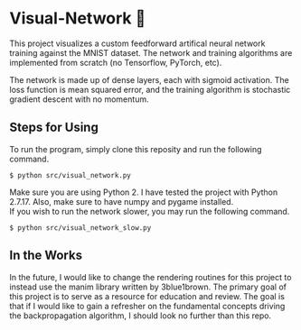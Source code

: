 # Visual-Network 🧠

This project visualizes a custom feedforward artifical neural network training against the MNIST dataset. The network and training algorithms are implemented from scratch (no Tensorflow, PyTorch, etc).

The network is made up of dense layers, each with sigmoid activation. The loss function is mean squared error, and the training algorithm is stochastic gradient descent with no momentum.

## Steps for Using

To run the program, simply clone this reposity and run the following command.
```
$ python src/visual_network.py
```

Make sure you are using Python 2. I have tested the project with Python 2.7.17. Also, make sure to have numpy and pygame installed.<br />
If you wish to run the network slower, you may run the following command. 

```
$ python src/visual_network_slow.py
```

## In the Works

In the future, I would like to change the rendering routines for this project to instead use the manim library written by 3blue1brown. The primary goal of this project is to serve as a resource for education and review. The goal is that if I would like to gain a refresher on the fundamental concepts driving the backpropagation algorithm, I should look no further than this repo.
